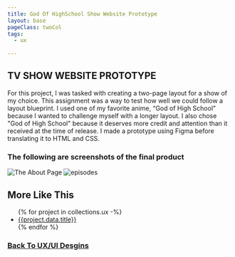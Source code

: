 ```yaml
---
title: God Of HighSchool Show Website Prototype
layout: base
pageClass: twoCol
tags:
  - ux
  
---
```

<section class="project-description">
<h1>
TV SHOW WEBSITE PROTOTYPE
</h1>
<p>
For this project, I was tasked with creating a two-page layout for a show of my choice. This assignment was a way to test how well we could follow a layout blueprint. I used one of my favorite anime, “God of High School” because I wanted to challenge myself with a longer layout. I also chose "God of High School" because it deserves more credit and attention than it received at the time of release. I made a prototype using Figma before translating it to HTML and CSS. 
</p>
</section>
<section class="project-img">
<h3>The following are screenshots of the final product</h3>
<img src="/images/gohs about.jpg" alt="The About Page">
<img src="/images/gohs episodes.jpg" alt="episodes">
</section>
<section class="related-projects">
  <h2>More Like This</h2>
<ul>
{% for project in collections.ux -%}
<li><a href="{{project.url}}">{{project.data.title}}</a></li>
{% endfor %}
</ul>
</section>
<div class="back-button">
  <h3><a href="/ux-ui">Back To UX/UI Desgins</a></h3>
</div>